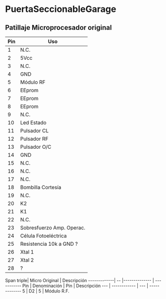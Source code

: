 # PuertaSeccionableGarage

## Patillaje Microprocesador original
Pin  | Uso 
------------ | -------------
1 | N.C.
2 | 5Vcc
3 | N.C.
4 | GND
5 | Módulo RF
6 | EEprom
7 | EEprom
8 | EEprom
9 | N.C.
10 | Led Estado
11 | Pulsador CL
12 | Pulsador RF
13 | Pulsador O/C
14 | GND
15 | N.C.
16 | N.C.
17 | N.C.
18 | Bombilla Cortesía
19 | N.C.
20 | K2
21 | K1
22 | N.C.
23 | Sobresfuerzo Amp. Operac.
24 | Célula Fotoeléctrica
25 | Resistencia 10k a GND ?
26 | Xtal 1
27 | Xtal 2
28 | ?

 Span <td colspan=2>triple| Micro Original | Descripción
-------------| -- |-------------- | -----------
Pin | Denominación | Pin | Descripción
--- | ------------ | --- | -------------
5   | D2           |  5  | Módulo R.F.
